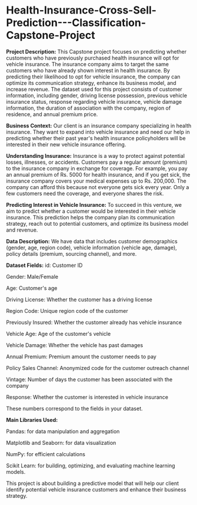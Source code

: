 # Health-Insurance-Cross-Sell-Prediction---Classification-Capstone-Project

**Project Description:**
This Capstone project focuses on predicting whether customers who have previously purchased health insurance will opt for vehicle insurance. The insurance company aims to target the same customers who have already shown interest in health insurance. By predicting their likelihood to opt for vehicle insurance, the company can optimize its communication strategy, enhance its business model, and increase revenue. The dataset used for this project consists of customer information, including gender, driving license possession, previous vehicle insurance status, response regarding vehicle insurance, vehicle damage information, the duration of association with the company, region of residence, and annual premium price.


**Business Context:**
Our client is an insurance company specializing in health insurance. They want to expand into vehicle insurance and need our help in predicting whether their past year's health insurance policyholders will be interested in their new vehicle insurance offering.


**Understanding Insurance:**
Insurance is a way to protect against potential losses, illnesses, or accidents. Customers pay a regular amount (premium) to the insurance company in exchange for coverage. For example, you pay an annual premium of Rs. 5000 for health insurance, and if you get sick, the insurance company covers your medical expenses up to Rs. 200,000. The company can afford this because not everyone gets sick every year. Only a few customers need the coverage, and everyone shares the risk.


**Predicting Interest in Vehicle Insurance:**
To succeed in this venture, we aim to predict whether a customer would be interested in their vehicle insurance. This prediction helps the company plan its communication strategy, reach out to potential customers, and optimize its business model and revenue.


**Data Description:**
We have data that includes customer demographics (gender, age, region code), vehicle information (vehicle age, damage), policy details (premium, sourcing channel), and more.


**Dataset Fields:**
id: Customer ID

Gender: Male/Female

Age: Customer's age

Driving License: Whether the customer has a driving license

Region Code: Unique region code of the customer

Previously Insured: Whether the customer already has vehicle insurance

Vehicle Age: Age of the customer's vehicle

Vehicle Damage: Whether the vehicle has past damages

Annual Premium: Premium amount the customer needs to pay

Policy Sales Channel: Anonymized code for the customer outreach channel

Vintage: Number of days the customer has been associated with the company

Response: Whether the customer is interested in vehicle insurance

These numbers correspond to the fields in your dataset.



**Main Libraries Used:**

Pandas: for data manipulation and aggregation

Matplotlib and Seaborn: for data visualization

NumPy: for efficient calculations

Scikit Learn: for building, optimizing, and evaluating machine learning models.

This project is about building a predictive model that will help our client identify potential vehicle insurance customers and enhance their business strategy.
